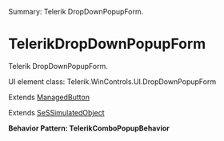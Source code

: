 Summary: Telerik DropDownPopupForm.

# TelerikDropDownPopupForm

Telerik DropDownPopupForm.
 
UI element class: Telerik.WinControls.UI.DropDownPopupForm

Extends [ManagedButton](ManagedButton.md)

Extends [SeSSimulatedObject](SeSSimulatedObject.md)





**Behavior Pattern: TelerikComboPopupBehavior**


<!-- ============================== property summary ========================== -->

<!-- ============================== action summary ========================== -->

<!-- ============================== property detail ========================== -->


<!-- ============================== action detail ========================== -->
  


